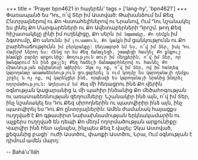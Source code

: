 +++
title = 'Prayer bpn4621 in հայերեն'
tags = ['lang-hy', 'bpn4621']
+++
Փառապանծ ես Դու, ո՜վ Տեր իմ Աստված: Թախանձում եմ Քեզ Ընտրյալներով ու Քո Վստահելիներով ու Նրանով, Ում Դու նշանակել ես լինել Քո Մարգարեների ու Քո Ավետաբերների Դրոշմ. թող Քեզ հիշատակելը լինի իմ ուղեկիցը, Քո սերն` իմ նպատակը, Քո դեմքն` իմ ձգտումը, Քո անունն` իմ լուսատուն, Քո կամքն` իմ ցանկությունն ու Քո բարեհաճությունն` իմ բերկրանքը:
	Մեղսագործ եմ ես, ո՜վ իմ Տեր, իսկ Դու Հավերժ Ներող ես: Հենց որ ես Քեզ ճանաչեցի, շտապեցի հասնել Քո քնքուշ խնամքի բարձր արքունիք: Թողություն տուր իմ մեղքերին, ո՜վ իմ Տեր, որ խանգարում են ինձ քայլել Քեզ հաճելի ճանապարհներով ու հասնել Քո միասնության օվկիանոսի ափերին:
	Չկա ոչ ոք, ո՜վ իմ Տեր, ով իմ հանդեպ կարողանար առատաձեռնություն ցուցաբերել և ում կողմը ես կարողանայի դեմքս շրջել և ոչ ոք, ով կարեկցեր ինձ, որպեսզի ես կարողանայի նրանից խնդրել ողորմածություն: Աղերսում եմ Քեզ` մի հեռացրու ինձ Քո վերին օգնության կացարանից և մի պահիր ինձանից Քո մեծահոգության ու առատաձեռնության զեղումները: Նշանակիր ինձ այն, ո՜վ իմ Տեր, ինչ նշանակել ես Դու Քեզ սիրողներին ու պատվիրիր ինձ այն, ինչ պատվիրել ես Դու Քո ընտրյալներին: Ամեն ժամանակ հայացքս ուղղված է Քո գթասիրտ նախախնամության երկնակամարին ու աչքերս ուղղված են դեպի Քո մեղմ ողորմածության արքունիքը: Վարվիր ինձ հետ այնպես, ինչպես Քեզ է վայել: Չկա Աստված, քեզանից բացի` ուժի Աստծու, փառքի Աստծու, Նրա, Ում օգնության է դիմում ամեն մարդ:

-- Bahá'u'lláh
